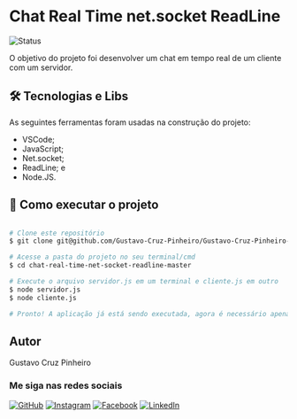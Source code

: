 # Chat Real Time net.socket ReadLine

![Status](http://img.shields.io/static/v1?label=Status&message=Finalizado&color=GREEN&style=for-the-badge)

O objetivo do projeto foi desenvolver um chat em tempo real de um cliente com um servidor.

## 🛠 Tecnologias e Libs

As seguintes ferramentas foram usadas na construção do projeto:

* VSCode;
* JavaScript;
* Net.socket;
* ReadLine; e
* Node.JS.


## 🚀 Como executar o projeto

```bash

# Clone este repositório
$ git clone git@github.com/Gustavo-Cruz-Pinheiro/Gustavo-Cruz-Pinheiro-chat-real-time-net-socket-readline.git

# Acesse a pasta do projeto no seu terminal/cmd
$ cd chat-real-time-net-socket-readline-master

# Execute o arquivo servidor.js em um terminal e cliente.js em outro
$ node servidor.js
$ node cliente.js

# Pronto! A aplicação já está sendo executada, agora é necessário apenas digitar as mensagens e apertar "ENTER" para enviar!

```

## Autor

Gustavo Cruz Pinheiro

### Me siga nas redes sociais

<a href="https:/https://github.com/Gustavo-Cruz-Pinheiro">![GitHub](https://img.shields.io/badge/github-%23121011.svg?style=for-the-badge&logo=github&logoColor=white)</a>
<a href="https://www.instagram.com/gusttavo.cruz">![Instagram](https://img.shields.io/badge/Instagram-%23E4405F.svg?style=for-the-badge&logo=Instagram&logoColor=white)</a>
<a href="https://www.facebook.com/gustavocruzpinheiro">![Facebook](https://img.shields.io/badge/Facebook-%231877F2.svg?style=for-the-badge&logo=Facebook&logoColor=white)</a>
<a href="https://www.linkedin.com/in/gustavo-cruz-pinheiro-61b852217/">![LinkedIn](https://img.shields.io/badge/linkedin-%230077B5.svg?style=for-the-badge&logo=linkedin&logoColor=white)</a>
